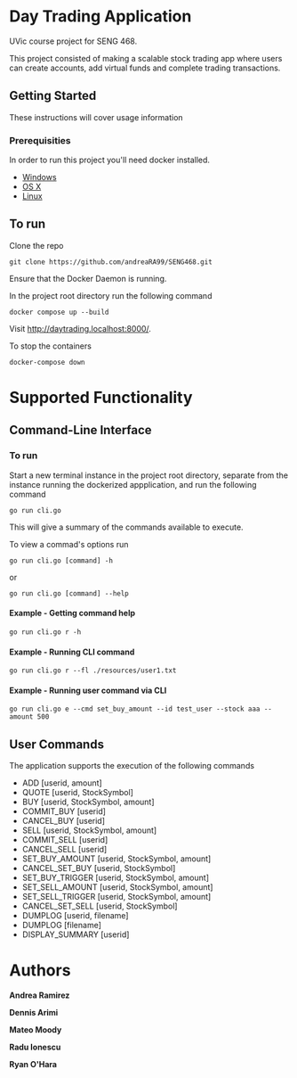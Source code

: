 # Day Trading Application

UVic course project for SENG 468.

This project consisted of making a scalable stock trading app where users can create accounts, add virtual funds and complete trading transactions.

## Getting Started

These instructions will cover usage information

### Prerequisities

In order to run this project you'll need docker installed.

- [Windows](https://docs.docker.com/desktop/install/windows-install/)
- [OS X](https://docs.docker.com/desktop/install/mac-install/)
- [Linux](https://docs.docker.com/desktop/install/linux-install/)

## To run

Clone the repo

    git clone https://github.com/andreaRA99/SENG468.git

Ensure that the Docker Daemon is running.

In the project root directory run the following command

    docker compose up --build

Visit <http://daytrading.localhost:8000/>.

To stop the containers

    docker-compose down

# Supported Functionality

## Command-Line Interface

### To run

Start a new terminal instance in the project root directory, separate from the instance running the dockerized appplication, and run the following command

    go run cli.go

This will give a summary of the commands available to execute.

To view a commad's options run

    go run cli.go [command] -h

or

    go run cli.go [command] --help

#### Example - Getting command help

    go run cli.go r -h

#### Example - Running CLI command

    go run cli.go r --fl ./resources/user1.txt

#### Example - Running user command via CLI

    go run cli.go e --cmd set_buy_amount --id test_user --stock aaa --amount 500

## User Commands

The application supports the execution of the following commands

- ADD \[userid, amount\]
- QUOTE \[userid, StockSymbol\]
- BUY \[userid, StockSymbol, amount\]
- COMMIT_BUY \[userid\]
- CANCEL_BUY \[userid\]
- SELL \[userid, StockSymbol, amount\]
- COMMIT_SELL \[userid\]
- CANCEL_SELL \[userid\]
- SET_BUY_AMOUNT \[userid, StockSymbol, amount\]
- CANCEL_SET_BUY \[userid, StockSymbol\]
- SET_BUY_TRIGGER \[userid, StockSymbol, amount\]
- SET_SELL_AMOUNT \[userid, StockSymbol, amount\]
- SET_SELL_TRIGGER \[userid, StockSymbol, amount\]
- CANCEL_SET_SELL \[userid, StockSymbol\]
- DUMPLOG \[userid, filename\]
- DUMPLOG \[filename\]
- DISPLAY_SUMMARY \[userid\]

# Authors

**Andrea Ramirez**

**Dennis Arimi**

**Mateo Moody**

**Radu Ionescu**

**Ryan O'Hara**
